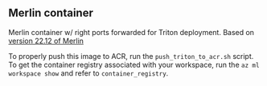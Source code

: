 ## Merlin container 
Merlin container w/ right ports forwarded for Triton deployment. Based on [version 22.12 of Merlin](nvcr.io/nvidia/merlin/merlin-pytorch:22.12)

To properly push this image to ACR, run the ```push_triton_to_acr.sh``` script. To get the container registry associated with your workspace, run the ```az ml workspace show``` and refer to ```container_registry```. 